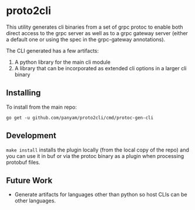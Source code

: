 # proto2cli

This utility generates cli binaries from a set of grpc protoc to enable both direct access to the grpc server as well as to a grpc gateway server (either a default one or using the spec in the grpc-gateway annotations).

The CLI generated has a few artifacts:
1. A python library for the main cli module
2. A library that can be incorporated as extended cli options in a larger cli binary

## Installing

To install from the main repo:

```
go get -u github.com/panyam/proto2cli/cmd/protoc-gen-cli
```

## Development

`make install` installs the plugin locally (from the local copy of the repo) and you can use it in buf or via the protoc binary as a plugin when processing protobuf files.

## Future Work

* Generate artifacts for languages other than python so host CLIs can be other languages.
